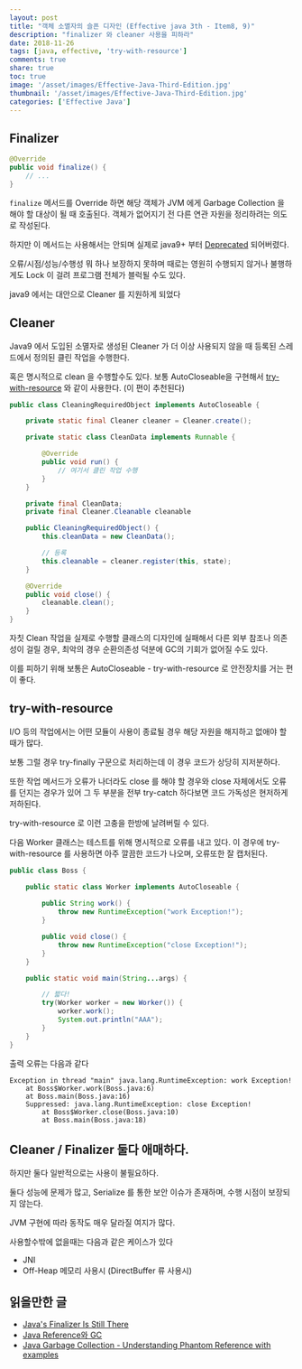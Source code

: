 ```yaml
---
layout: post
title: "객체 소멸자의 슬픈 디자인 (Effective java 3th - Item8, 9)"
description: "finalizer 와 cleaner 사용을 피하라"
date: 2018-11-26
tags: [java, effective, 'try-with-resource']
comments: true
share: true
toc: true
image: '/asset/images/Effective-Java-Third-Edition.jpg'
thumbnail: '/asset/images/Effective-Java-Third-Edition.jpg'
categories: ['Effective Java']
---
```


## Finalizer

```java
@Override
public void finalize() {
    // ...
}
```

`finalize` 메서드를 Override 하면 해당 객체가 JVM 에게 Garbage Collection 을 해야 할 대상이 될 때 호출된다. 객체가 없어지기 전 다른 연관 자원을 정리하려는 의도로 작성된다.

하지만 이 메서드는 사용해서는 안되며 실제로 java9+ 부터 [Deprecated](https://docs.oracle.com/javase/9/docs/api/java/lang/Object.html#finalize--) 되어버렸다.

오류/시점/성능/수행성 뭐 하나 보장하지 못하며 때로는 영원히 수행되지 않거나 불행하게도 Lock 이 걸려 프로그램 전체가 블럭될 수도 있다.

java9 에서는 대안으로 Cleaner 를 지원하게 되었다

## Cleaner

Java9 에서 도입된 소멸자로 생성된 Cleaner 가 더 이상 사용되지 않을 때 등록된 스레드에서 정의된 클린 작업을 수행한다.

혹은 명시적으로 clean 을 수행할수도 있다. 보통 AutoCloseable을 구현해서 [try-with-resource](https://docs.oracle.com/javase/tutorial/essential/exceptions/tryResourceClose.html) 와 같이 사용한다. (이 편이 추천된다)

```java
public class CleaningRequiredObject implements AutoCloseable {

    private static final Cleaner cleaner = Cleaner.create​();

    private static class CleanData implements Runnable {

        @Override
        public void run() {
            // 여기서 클린 작업 수행
        }
    }

    private final CleanData;
    private final Cleaner.Cleanable cleanable

    public CleaningRequiredObject() {
        this.cleanData = new CleanData();

        // 등록
        this.cleanable = cleaner.register(this, state);
    }

    @Override
    public void close() {
        cleanable.clean();
    }
}
```

자칫 Clean 작업을 실제로 수행할 클래스의 디자인에 실패해서 다른 외부 참조나 의존성이 걸릴 경우, 최악의 경우 순환의존성 덕분에 GC의 기회가 없어질 수도 있다.

이를 피하기 위해 보통은 AutoCloseable - try-with-resource 로 안전장치를 거는 편이 좋다.

## try-with-resource

I/O 등의 작업에서는 어떤 모듈이 사용이 종료될 경우 해당 자원을 해지하고 없애야 할때가 많다.

보통 그럴 경우 try-finally 구문으로 처리하는데 이 경우 코드가 상당히 지저분하다.

또한 작업 메서드가 오류가 나더라도 close 를 해야 할 경우와 close 자체에서도 오류를 던지는 경우가 있어 그 두 부분을 전부 try-catch 하다보면 코드 가독성은 현저하게 저하된다.

try-with-resource 로 이런 고충을 한방에 날려버릴 수 있다.

다음 Worker 클래스는 테스트를 위해 명시적으로 오류를 내고 있다. 이 경우에 try-with-resource 를 사용하면 아주 깔끔한 코드가 나오며, 오류또한 잘 캡처된다.

```java
public class Boss {

    public static class Worker implements AutoCloseable {
        
        public String work() {
            throw new RuntimeException("work Exception!");
        }

        public void close() {
            throw new RuntimeException("close Exception!");
        }
    }

    public static void main(String...args) {

        // 짧다!
        try(Worker worker = new Worker()) {
            worker.work();
            System.out.println("AAA");
        }
    }
}
```

출력 오류는 다음과 같다

```
Exception in thread "main" java.lang.RuntimeException: work Exception!
	at Boss$Worker.work(Boss.java:6)
	at Boss.main(Boss.java:16)
	Suppressed: java.lang.RuntimeException: close Exception!
		at Boss$Worker.close(Boss.java:10)
		at Boss.main(Boss.java:18)
```

## Cleaner / Finalizer 둘다 애매하다.

하지만 둘다 일반적으로는 사용이 불필요하다.

둘다 성능에 문제가 많고, Serialize 를 통한 보안 이슈가 존재하며, 수행 시점이 보장되지 않는다.

JVM 구현에 따라 동작도 매우 달라질 여지가 많다.

사용할수밖에 없을때는 다음과 같은 케이스가 있다

- JNI
- Off-Heap 메모리 사용시 (DirectBuffer 류 사용시)

## 읽을만한 글

- [Java's Finalizer Is Still There](https://dzone.com/articles/javas-finalizer-is-still-there)
- [Java Reference와 GC](https://d2.naver.com/helloworld/329631)
- [Java Garbage Collection - Understanding Phantom Reference with examples](https://www.logicbig.com/tutorials/core-java-tutorial/gc/phantom-reference.html)